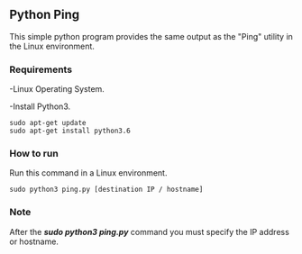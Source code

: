 ## Python Ping
This simple python program provides the same output as the "Ping" utility in the Linux environment.

### Requirements 
-Linux Operating System.

-Install Python3.

    sudo apt-get update
    sudo apt-get install python3.6

### How to run
Run this command in a Linux environment.
```
sudo python3 ping.py [destination IP / hostname]
```

### Note

After the ***sudo python3 ping.py*** command you must specify the IP address or hostname.

